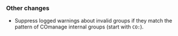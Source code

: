 ### Other changes

- Suppress logged warnings about invalid groups if they match the pattern of COmanage internal groups (start with `CO:`).
